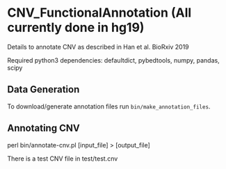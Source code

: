 # CNV_FunctionalAnnotation (All currently done in hg19)
Details to annotate CNV as described in Han et al. BioRxiv 2019

Required python3 dependencies: defaultdict, pybedtools, numpy, pandas, scipy

## Data Generation

To download/generate annotation files run `bin/make_annotation_files`.

## Annotating CNV
perl bin/annotate-cnv.pl [input_file] > [output_file]

There is a test CNV file in test/test.cnv


